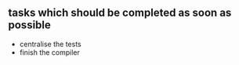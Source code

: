 tasks which should be completed as soon as possible
---------------------------------------------------

* centralise the tests
* finish the compiler
